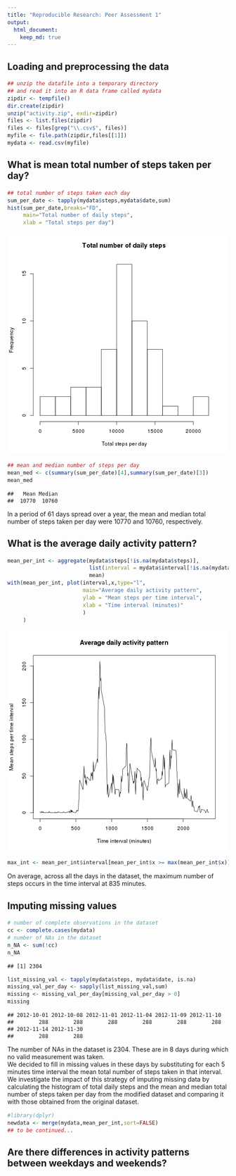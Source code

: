 ```yaml
---
title: "Reproducible Research: Peer Assessment 1"
output: 
  html_document:
    keep_md: true
---
```



## Loading and preprocessing the data


```r
## unzip the datafile into a temporary directory 
## and read it into an R data frame called mydata
zipdir <- tempfile()
dir.create(zipdir)
unzip("activity.zip", exdir=zipdir)
files <- list.files(zipdir)
files <- files[grep("\\.csv$", files)] 
myfile <- file.path(zipdir,files[[1]])
mydata <- read.csv(myfile)
```


## What is mean total number of steps taken per day?


```r
## total number of steps taken each day
sum_per_date <- tapply(mydata$steps,mydata$date,sum)
hist(sum_per_date,breaks="FD",
     main="Total number of daily steps",
     xlab = "Total steps per day")
```

![plot of chunk originaldata](figure/originaldata-1.png) 

```r
## mean and median number of steps per day
mean_med <- c(summary(sum_per_date)[4],summary(sum_per_date)[3])
mean_med
```

```
##   Mean Median 
##  10770  10760
```

In a period of 61 days spread over a year,
the mean and median total number of steps taken per day were
10770 and 10760, 
respectively.

## What is the average daily activity pattern?


```r
mean_per_int <- aggregate(mydata$steps[!is.na(mydata$steps)],
                          list(interval = mydata$interval[!is.na(mydata$steps)]),
                          mean)
with(mean_per_int, plot(interval,x,type="l",
                        main="Average daily activity pattern",
                        ylab = "Mean steps per time interval",
                        xlab = "Time interval (minutes)"
                        )
     )
```

![plot of chunk unnamed-chunk-1](figure/unnamed-chunk-1-1.png) 

```r
max_int <- mean_per_int$interval[mean_per_int$x >= max(mean_per_int$x)]
```

On average, across all the days in the dataset, the maximum number of steps
occurs in the time interval at 835 minutes.

## Imputing missing values


```r
# number of complete observations in the dataset
cc <- complete.cases(mydata)
# number of NAs in the dataset
n_NA <- sum(!cc)
n_NA
```

```
## [1] 2304
```

```r
list_missing_val <- tapply(mydata$steps, mydata$date, is.na)
missing_val_per_day <- sapply(list_missing_val,sum)
missing <- missing_val_per_day[missing_val_per_day > 0]
missing
```

```
## 2012-10-01 2012-10-08 2012-11-01 2012-11-04 2012-11-09 2012-11-10 
##        288        288        288        288        288        288 
## 2012-11-14 2012-11-30 
##        288        288
```
The number of NAs in the dataset is 2304. These are in 
8 days during which no valid measurement was taken.  
We decided to fill in missing values in these days by substituting 
for each 5 minutes time interval the mean total number of steps taken 
in that interval. 
We investigate the impact of this strategy of imputing missing data by
calculating the histogram of total daily steps and the mean and median
total number of steps taken per day from the modified dataset and
comparing it with those obtained from the original dataset.


```r
#library(dplyr)
newdata <- merge(mydata,mean_per_int,sort=FALSE)
## to be continued...
```

## Are there differences in activity patterns between weekdays and weekends?




